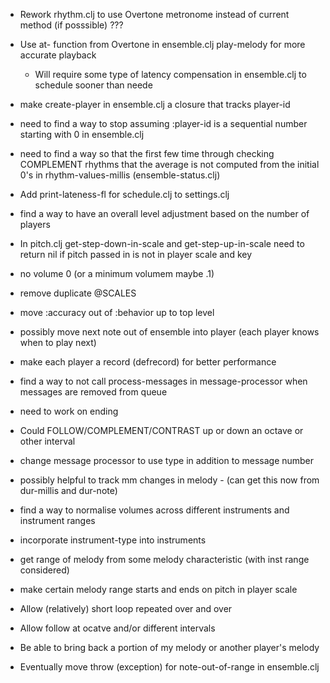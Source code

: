 * Rework rhythm.clj to use Overtone metronome instead of current method (if posssible) ???

* Use at- function from Overtone in ensemble.clj play-melody for more accurate playback
  - Will require some type of latency compensation in ensemble.clj to schedule sooner than neede

* make create-player in ensemble.clj a closure that tracks player-id

* need to find a way to stop assuming :player-id is a sequential number starting with 0 in ensemble.clj

* need to find a way so that the first few time through checking COMPLEMENT rhythms that the average is not computed from the initial 0's in rhythm-values-millis (ensemble-status.clj)

* Add print-lateness-fl for schedule.clj to settings.clj

* find a way to have an overall level adjustment based on the number of players

* In pitch.clj get-step-down-in-scale and get-step-up-in-scale need to return nil if pitch passed in is not in player scale and key

* no volume 0 (or a minimum volumem maybe .1)

* remove duplicate @SCALES

* move :accuracy out of :behavior up to top level

* possibly move next note out of ensemble into player (each player knows when to play next)

* make each player a record (defrecord) for better performance

* find a way to not call process-messages in message-processor when messages are removed from queue

* need to work on ending

* Could FOLLOW/COMPLEMENT/CONTRAST up or down an octave or other interval

* change message processor to use type in addition to message number

* possibly helpful to track mm changes in melody - (can get this now from dur-millis and dur-note)

* find a way to normalise volumes across different instruments and instrument ranges

* incorporate instrument-type into instruments

* get range of melody from some melody characteristic (with inst range considered)

* make certain melody range starts and ends on pitch in player scale

* Allow (relatively) short loop repeated over and over

* Allow follow at ocatve and/or different intervals

* Be able to bring back a portion of my melody or another player's melody

* Eventually move throw (exception) for note-out-of-range in ensemble.clj
